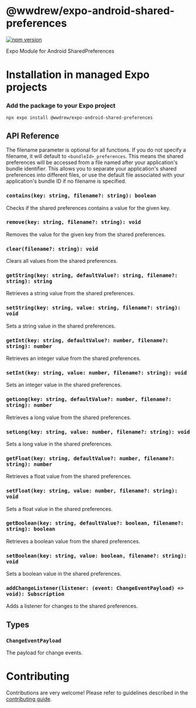 # @wwdrew/expo-android-shared-preferences

[![npm version](https://badge.fury.io/js/@wwdrew%2Fexpo-android-shared-preferences.svg)](https://badge.fury.io/js/@wwdrew%2Fexpo-android-shared-preferences)

Expo Module for Android SharedPreferences

# Installation in managed Expo projects

### Add the package to your Expo project

```
npx expo install @wwdrew/expo-android-shared-preferences
```

## API Reference

The filename parameter is optional for all functions. If you do not specify a filename, it will default to `<bundleId>_preferences`. This means the shared preferences will be accessed from a file named after your application's bundle identifier. This allows you to separate your application's shared preferences into different files, or use the default file associated with your application's bundle ID if no filename is specified.

### `contains(key: string, filename?: string): boolean`

Checks if the shared preferences contains a value for the given key.

### `remove(key: string, filename?: string): void`

Removes the value for the given key from the shared preferences.

### `clear(filename?: string): void`

Clears all values from the shared preferences.

### `getString(key: string, defaultValue?: string, filename?: string): string`

Retrieves a string value from the shared preferences.

### `setString(key: string, value: string, filename?: string): void`

Sets a string value in the shared preferences.

### `getInt(key: string, defaultValue?: number, filename?: string): number`

Retrieves an integer value from the shared preferences.

### `setInt(key: string, value: number, filename?: string): void`

Sets an integer value in the shared preferences.

### `getLong(key: string, defaultValue?: number, filename?: string): number`

Retrieves a long value from the shared preferences.

### `setLong(key: string, value: number, filename?: string): void`

Sets a long value in the shared preferences.

### `getFloat(key: string, defaultValue?: number, filename?: string): number`

Retrieves a float value from the shared preferences.

### `setFloat(key: string, value: number, filename?: string): void`

Sets a float value in the shared preferences.

### `getBoolean(key: string, defaultValue?: boolean, filename?: string): boolean`

Retrieves a boolean value from the shared preferences.

### `setBoolean(key: string, value: boolean, filename?: string): void`

Sets a boolean value in the shared preferences.

### `addChangeListener(listener: (event: ChangeEventPayload) => void): Subscription`

Adds a listener for changes to the shared preferences.

## Types

### `ChangeEventPayload`
The payload for change events.
# Contributing

Contributions are very welcome! Please refer to guidelines described in the [contributing guide]( https://github.com/expo/expo#contributing).
